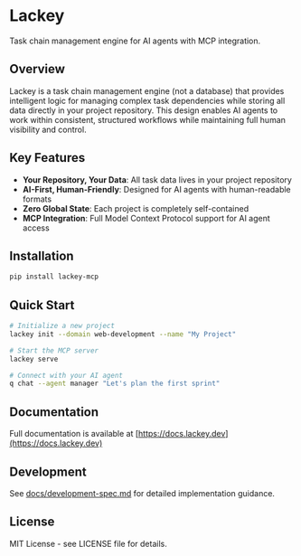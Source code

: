 # Lackey

Task chain management engine for AI agents with MCP integration.

## Overview

Lackey is a task chain management engine (not a database) that provides intelligent logic for managing complex task dependencies while storing all data directly in your project repository. This design enables AI agents to work within consistent, structured workflows while maintaining full human visibility and control.

## Key Features

- **Your Repository, Your Data**: All task data lives in your project repository
- **AI-First, Human-Friendly**: Designed for AI agents with human-readable formats
- **Zero Global State**: Each project is completely self-contained
- **MCP Integration**: Full Model Context Protocol support for AI agent access

## Installation

```bash
pip install lackey-mcp
```

## Quick Start

```bash
# Initialize a new project
lackey init --domain web-development --name "My Project"

# Start the MCP server
lackey serve

# Connect with your AI agent
q chat --agent manager "Let's plan the first sprint"
```

## Documentation

Full documentation is available at [https://docs.lackey.dev](https://docs.lackey.dev)

## Development

See [docs/development-spec.md](docs/development-spec.md) for detailed implementation guidance.

## License

MIT License - see LICENSE file for details.
